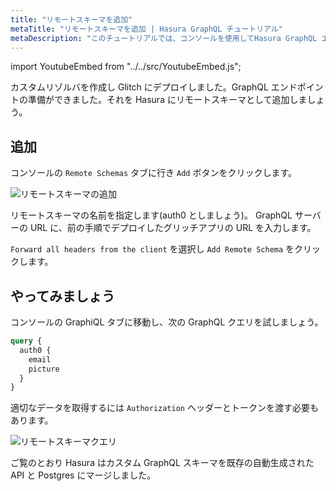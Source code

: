 ```yaml
---
title: "リモートスキーマを追加"
metaTitle: "リモートスキーマを追加 | Hasura GraphQL チュートリアル"
metaDescription: "このチュートリアルでは、コンソールを使用してHasura GraphQL エンジンにリモートスキーマを追加する方法を見ていきます"
---
```


import YoutubeEmbed from "../../src/YoutubeEmbed.js";

<YoutubeEmbed link="https://www.youtube.com/embed/01t4t2t4q1c" />

カスタムリゾルバを作成し Glitch にデプロイしました。GraphQL エンドポイントの準備ができました。それを Hasura にリモートスキーマとして追加しましょう。

## 追加

コンソールの `Remote Schemas` タブに行き `Add` ボタンをクリックします。

![リモートスキーマの追加](https://graphql-engine-cdn.hasura.io/learn-hasura/assets/graphql-hasura/add-remote-schema.png)

リモートスキーマの名前を指定します(auth0 としましょう)。
GraphQL サーバーの URL に、前の手順でデプロイしたグリッチアプリの URL を入力します。

`Forward all headers from the client` を選択し `Add Remote Schema` をクリックします。

## やってみましょう

コンソールの GraphiQL タブに移動し、次の GraphQL クエリを試しましょう。

```graphql
query {
  auth0 {
    email
    picture
  }
}
```

適切なデータを取得するには `Authorization` ヘッダーとトークンを渡す必要もあります。

![リモートスキーマクエリ](https://graphql-engine-cdn.hasura.io/learn-hasura/assets/graphql-hasura/query-remote-schema.png)

ご覧のとおり Hasura はカスタム GraphQL スキーマを既存の自動生成された API と Postgres にマージしました。
